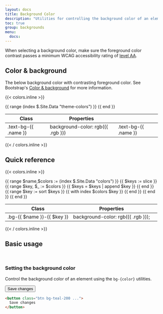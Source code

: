 ```yaml
---
layout: docs
title: Background Color
description: "Utilities for controlling the background color of an element."
toc: true
group: backgrounds
menu:
  docs:    
---
```


When selecting a background color, make sure the foreground color contrast passes a minimum WCAG accessibility rating of [level AA](https://www.w3.org/TR/UNDERSTANDING-WCAG20/visual-audio-contrast-contrast.html).


## Color & background

The below background color with contrasting foreground color. See Bootstrap's [Color & background](https://getbootstrap.com/docs/5.2/helpers/color-background/) for more information.

{{< colors.inline >}}
<table class="table">
  <thead>
    <tr>
      <th>Class</th>
      <th class="d-none d-md-table-cell">Properties</th>
      <th></th>
    </tr>
  </thead>
  <tbody>
     {{ range (index $.Site.Data "theme-colors") }}
      <tr>
        <td class="text-green-400">.text-bg-{{ .name }}</td>
        <td class="text-purple-300 d-none d-md-table-cell">background-color: rgb({{ .rgb }})</td>
        <td class="col-2 col-md-3 border-0 text-bg-{{ .name }}">.text-bg-{{ .name }}</td>
      </tr>
    {{ end }}
  </tbody>
</table>
{{< / colors.inline >}}

## Quick reference

{{< colors.inline >}}
<table class="table">
  <thead>
    <tr>
      <th>Class</th>
      <th class="d-none d-md-table-cell">Properties</th>
      <th></th>
    </tr>
  </thead>
  <tbody>
    {{ range $name,$colors := (index $.Site.Data "colors") }}
      {{ $keys := slice }}
      {{ range $key, $_ := $colors }}
        {{ $keys = $keys | append $key }}
      {{ end }}
      {{ range $key := sort $keys }}
        {{ with index $colors $key }}
          <tr>
            <td class="text-green-400">.bg-{{ $name }}-{{ $key }}</td>
            <td class="text-purple-300 d-none d-md-table-cell">background-color: rgb({{ .rgb }});</td>
            <td class="fw-semibold col-2 col-md-3 border-0" style="background-color: rgb({{ .rgb }})"></td>
          </tr>
        {{ end }}
      {{ end }}
    {{ end }}
  </tbody>
</table>
{{< / colors.inline >}}

## Basic usage
​
### Setting the background color

Control the background color of an element using the `bg-{color}` utilities.

<div class="bd-example text-center">
  <button class="btn bg-teal-200 border border-teal-200 text-white fw-semibold">Save changes</button>
</div>

```html
<button class="btn bg-teal-200 ...">
  Save changes
</button>
```